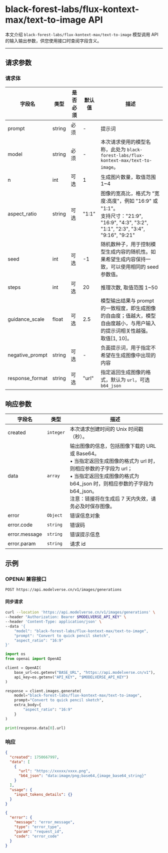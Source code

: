 # black-forest-labs/flux-kontext-max/text-to-image API

本文介绍 `black-forest-labs/flux-kontext-max/text-to-image` 模型调用 API 的输入输出参数，供您使用接口时查阅字段含义。

---

## 请求参数

### 请求体

| 字段名          | 类型   | 是否必须 | 默认值 | 描述                                                                                                                                    |
| --------------- | ------ | -------- | ------ | --------------------------------------------------------------------------------------------------------------------------------------- |
| prompt          | string | 必须     | -      | 提示词                                                                                                                                  |
| model           | string | 必须     | -      | 本次请求使用的模型名称，此处为 `black-forest-labs/flux-kontext-max/text-to-image`。                                                     |
| n               | int    | 可选     | 1      | 生成图片数量，取值范围 1~4                                                                                                              |
| aspect_ratio    | string | 可选     | "1:1"  | 图像的宽高比，格式为 "宽度:高度"，例如 "16:9" 或 "1:1"。<br>支持尺寸："21:9", "16:9", "4:3", "3:2", "1:1", "2:3", "3:4", "9:16", "9:21" |
| seed            | int    | 可选     | -1     | 随机数种子，用于控制模型生成内容的随机性。如果希望生成内容保持一致，可以使用相同的 seed 参数值。                                        |
| steps           | int    | 可选     | 20     | 推理次数, 取值范围 1~50                                                                                                                 |
| guidance_scale  | float  | 可选     | 2.5    | 模型输出结果与 prompt 的一致程度，即生成图像的自由度；值越大，模型自由度越小，与用户输入的提示词相关性越强。<br>取值[1, 10]。           |
| negative_prompt | string | 可选     | -      | 负面提示词，用于指定不希望在生成图像中出现的内容                                                                                        |
| response_format | string | 可选     | "url"  | 指定返回生成图像的格式，默认为 `url`，可选 `b64_json`                                                                                   |

## 响应参数

| 字段名        | 类型      | 描述                                                                                                                                                                                                                                                    |
| ------------- | --------- | ------------------------------------------------------------------------------------------------------------------------------------------------------------------------------------------------------------------------------------------------------- |
| created       | `integer` | 本次请求创建时间的 Unix 时间戳（秒）。                                                                                                                                                                                                                  |
| data          | `array`   | 输出图像的信息，包括图像下载的 URL 或 Base64。<br>• 当指定返回生成图像的格式为 url 时，则相应参数的子字段为 url；<br>• 当指定返回生成图像的格式为 b64_json 时，则相应参数的子字段为 b64_json。<br>注意：链接将在生成后 7 天内失效，请务必及时保存图像。 |
| error         | `Object`  | 错误信息对象                                                                                                                                                                                                                                            |
| error.code    | `string`  | 错误码                                                                                                                                                                                                                                                  |
| error.message | `string`  | 错误提示信息                                                                                                                                                                                                                                            |
| error.param   | `string`  | 请求 id                                                                                                                                                                                                                                                 |

## 示例

### OPENAI 兼容接口

`POST https://api.modelverse.cn/v1/images/generations`

#### 同步请求

```bash
curl --location 'https://api.modelverse.cn/v1/images/generations' \
--header "Authorization: Bearer $MODELVERSE_API_KEY" \
--header 'Content-Type: application/json' \
--data '{
    "model": "black-forest-labs/flux-kontext-max/text-to-image",
    "prompt": "Convert to quick pencil sketch",
    "aspect_ratio": "16:9"
}'
```

```python
import os
from openai import OpenAI

client = OpenAI(
    base_url=os.getenv("BASE_URL", "https://api.modelverse.cn/v1"),
    api_key=os.getenv("API_KEY", "$MODELVERSE_API_KEY")
)

response = client.images.generate(
    model="black-forest-labs/flux-kontext-max/text-to-image",
    prompt="Convert to quick pencil sketch",
    extra_body={
        "aspect_ratio": "16:9"
    }
)

print(response.data[0].url)
```

### 响应

```json
{
  "created": 1750667997,
  "data": [
    {
      "url": "https://xxxxx/xxxx.png",
      "b64_json": "data:image/png;base64,{image_base64_string}"
    }
  ],
  "usage": {
    "input_tokens_details": {}
  }
}
```

```json
{
  "error": {
    "message": "error_message",
    "type": "error_type",
    "param": "request_id",
    "code": "error_code"
  }
}
```

<!--
TODO:异步请求
### 异步请求

``` -->

